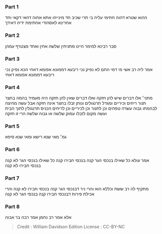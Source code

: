 
### Part 1
ההוא שטרא דהוה חתימי עליה בי תרי שכיב חד מינייהו אתא אחוה דהאי דקאי וחד אחרינא לאסהודי אחתימת ידיה דאידך

### Part 2
סבר רבינא למימר היינו מתניתין שלשה אחין ואחד מצטרף עמהן

### Part 3
אמר ליה רב אשי מי דמי התם לא נפיק נכי ריבעא דממונא אפומא דאחי הכא נפיק נכי ריבעא דממונא אפומא דאחי

### Part 4
מתני׳ אלו דברים שיש להן חזקה ואלו דברים שאין להן חזקה היה מעמיד בהמה בחצר תנור ריחים וכיריים ומגדל תרנגולים ונותן זבלו בחצר אינה חזקה אבל עשה מחיצה לבהמתו גבוה עשרה טפחים וכן לתנור וכן לכיריים וכן לריחים הכניס תרנגולין לתוך הבית ועשה מקום לזבלו עמוק שלשה או גבוה שלשה הרי זו חזקה

### Part 5
גמ׳ מאי שנא רישא ומאי שנא סיפא

### Part 6
אמר עולא כל שאילו בנכסי הגר קנה בנכסי חבירו קנה כל שאילו בנכסי הגר לא קנה בנכסי חבירו לא קנה

### Part 7
מתקיף לה רב ששת וכללא הוא והרי ניר דבנכסי הגר קנה בנכסי חבירו לא קנה והרי אכילת פירות דבנכסי חבירו קנה בנכסי הגר לא קנה

### Part 8
אלא אמר רב נחמן אמר רבה בר אבוה

>Credit : William Davidson Edition
>License : CC-BY-NC